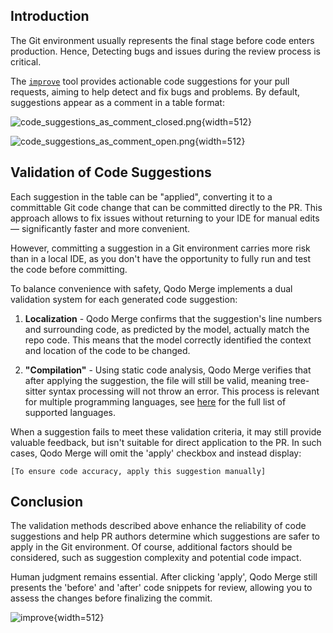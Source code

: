 [//]: # (## Code Validation 💎)

## Introduction
The Git environment usually represents the final stage before code enters production. Hence, Detecting bugs and issues during the review process is critical.

The [`improve`](https://qodo-merge-docs.qodo.ai/tools/improve/) tool provides actionable code suggestions for your pull requests, aiming to help detect and fix bugs and problems.
By default, suggestions appear as a comment in a table format:

![code_suggestions_as_comment_closed.png](https://codium.ai/images/pr_agent/code_suggestions_as_comment_closed.png){width=512}

![code_suggestions_as_comment_open.png](https://codium.ai/images/pr_agent/code_suggestions_as_comment_open.png){width=512}

## Validation of Code Suggestions

Each suggestion in the table can be "applied", converting it to a committable Git code change that can be committed directly to the PR.
This approach allows to fix issues without returning to your IDE for manual edits — significantly faster and more convenient.

However, committing a suggestion in a Git environment carries more risk than in a local IDE, as you don't have the opportunity to fully run and test the code before committing.

To balance convenience with safety, Qodo Merge implements a dual validation system for each generated code suggestion:

1) **Localization** - Qodo Merge confirms that the suggestion's line numbers and surrounding code, as predicted by the model, actually match the repo code. This means that the model correctly identified the context and location of the code to be changed.

2) **"Compilation"** - Using static code analysis, Qodo Merge verifies that after applying the suggestion, the file will still be valid, meaning tree-sitter syntax processing will not throw an error. This process is relevant for multiple programming languages, see [here](https://pypi.org/project/tree-sitter-languages/) for the full list of supported languages.

When a suggestion fails to meet these validation criteria, it may still provide valuable feedback, but isn't suitable for direct application to the PR.
In such cases, Qodo Merge will omit the 'apply' checkbox and instead display:

`[To ensure code accuracy, apply this suggestion manually]`

## Conclusion

The validation methods described above enhance the reliability of code suggestions and help PR authors determine which suggestions are safer to apply in the Git environment.
Of course, additional factors should be considered, such as suggestion complexity and potential code impact. 

Human judgment remains essential. After clicking 'apply', Qodo Merge still presents the 'before' and 'after' code snippets for review, allowing you to assess the changes before finalizing the commit.

![improve](https://codium.ai/images/pr_agent/improve.png){width=512}